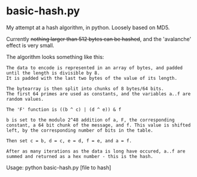 # basic-hash.py

My attempt at a hash algorithm, in python. Loosely based on MD5.

Currently ~~nothing larger than 512 bytes can be hashed~~, and the 'avalanche' effect is very small.

The algorithm looks something like this:
```
The data to encode is represented in an array of bytes, and padded until the length is divisible by 8.
It is padded with the last two bytes of the value of its length.

The bytearray is then split into chunks of 8 bytes/64 bits. 
The first 64 primes are used as constants, and the variables a..f are random values.

The 'F' function is ((b ^ c) | (d ^ e)) & f

b is set to the modulo 2^48 addition of a, F, the corresponding constant, a 64 bit chunk of the message, and f. This value is shifted left, by the corresponding number of bits in the table.

Then set c = b, d = c, e = d, f = e, and a = f.

After as many iterations as the data is long have occured, a..f are summed and returned as a hex number - this is the hash.
```

Usage: python basic-hash.py [file to hash]
